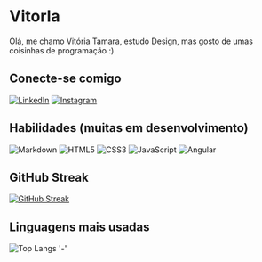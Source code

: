 # Vitorla
Olá, me chamo Vitória Tamara, estudo Design, mas gosto de umas coisinhas de programação :)

## Conecte-se comigo
[![LinkedIn](https://img.shields.io/badge/LinkedIn-000?style=for-the-badge&logo=linkedin&logoColor=0E76A8)](https://www.linkedin.com/in/vitória-tamara2005/)
[![Instagram](https://img.shields.io/badge/Instagram-000?style=for-the-badge&logo=instagram)](https://www.instagram.com/vitorla_/)

## Habilidades (muitas em desenvolvimento)
![Markdown](https://img.shields.io/badge/Markdown-000?style=for-the-badge&logo=markdown)
![HTML5](https://img.shields.io/badge/HTML5-000?style=for-the-badge&logo=html5)
![CSS3](https://img.shields.io/badge/CSS3-000?style=for-the-badge&logo=css3&logoColor=264CE4)
![JavaScript](https://img.shields.io/badge/JavaScript-000?style=for-the-badge&logo=javascript)
![Angular](https://img.shields.io/badge/Angular-000?style=for-the-badge&logo=angular&logoColor=C3002F)

## GitHub Streak
[![GitHub Streak](https://streak-stats.demolab.com/?user=vltorla&theme=radical)](https://git.io/streak-stats)

## Linguagens mais usadas
![Top Langs](https://github-readme-stats-git-masterrstaa-rickstaa.vercel.app/api/top-langs/?username=vltorla&layout=compact&theme=radical)
'-'